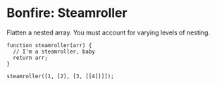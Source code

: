 # Bonfire: Steamroller

Flatten a nested array. You must account for varying levels of nesting.

```
function steamroller(arr) {
  // I'm a steamroller, baby
  return arr;
}

steamroller([1, [2], [3, [[4]]]]);
```